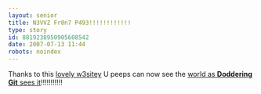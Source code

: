 ```yaml
---
layout: senior
title: N3VVZ Fr0n7 P493!!!!!!!!!!!!
type: story
id: 8819238950905608542
date: 2007-07-13 11:44
robots: noindex
---
```

Thanks to this <a href="http://0pointer.de/lennart/l33t/">lovely w3sitey</a> U peeps can now see the <a href="http://l33t.0pointer.de/?skill=5&amp;url=http%3A%2F%2Fnews.bbc.co.uk">world as <span style="font-weight:bold;">Doddering Git</span> sees it</a>!!!!!!!!!!!